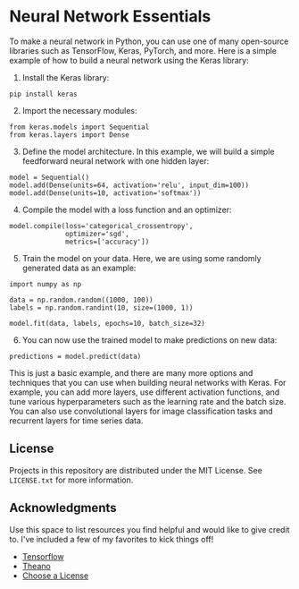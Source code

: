 # Neural Network Essentials

To make a neural network in Python, you can use one of many open-source libraries such as TensorFlow, Keras, PyTorch, and more. Here is a simple example of how to build a neural network using the Keras library:

1. Install the Keras library:

```
pip install keras
```

2. Import the necessary modules:

```
from keras.models import Sequential
from keras.layers import Dense
```

3. Define the model architecture. In this example, we will build a simple feedforward neural network with one hidden layer:

```
model = Sequential()
model.add(Dense(units=64, activation='relu', input_dim=100))
model.add(Dense(units=10, activation='softmax'))
```

4. Compile the model with a loss function and an optimizer:

```
model.compile(loss='categorical_crossentropy',
              optimizer='sgd',
              metrics=['accuracy'])
```
5. Train the model on your data. Here, we are using some randomly generated data as an example:

```
import numpy as np

data = np.random.random((1000, 100))
labels = np.random.randint(10, size=(1000, 1))

model.fit(data, labels, epochs=10, batch_size=32)
```

6. You can now use the trained model to make predictions on new data:

```
predictions = model.predict(data)
```

This is just a basic example, and there are many more options and techniques that you can use when building neural networks with Keras. For example, you can add more layers, use different activation functions, and tune various hyperparameters such as the learning rate and the batch size. You can also use convolutional layers for image classification tasks and recurrent layers for time series data.

## License

Projects in this repository are distributed under the MIT License. See `LICENSE.txt` for more information.

## Acknowledgments

Use this space to list resources you find helpful and would like to give credit to. I've included a few of my favorites to kick things off!

* [Tensorflow](https://www.tensorflow.org/)
* [Theano](https://pypi.org/project/Theano/)
* [Choose a License](https://choosealicense.com)
